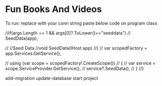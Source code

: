 # Fun Books And Videos

To run:
replace with your conn string
paste below code on program class

//if(args.Length == 1 && args[0]?.ToLower()=="seeddata")
//    SeedData(app);

// //Seed Data
//void SeedData(IHost app)
//{
//    var scopedFactory = app.Services.GetService<IServiceScopeFactory>();

//    using (var scope = scopedFactory!.CreateScope())
//    {
//        var service = scope.ServiceProvider.GetService<DataSeeder>();
//        service?.SeedData();
//    }
//}

add-migration
update-database
start project
